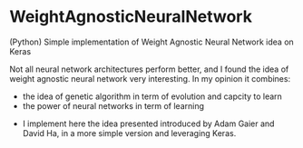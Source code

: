# WeightAgnosticNeuralNetwork
(Python) Simple implementation of Weight Agnostic Neural Network idea on Keras

Not all neural network architectures perform better, and I found the idea of weight agnostic neural network very interesting. In my opinion it combines:
- the idea of genetic algorithm in term of evolution and capcity to learn
- the power of neural networks in term of learning

* I implement here the idea presented introduced by Adam Gaier and David Ha, in a more simple version and leveraging Keras. 
